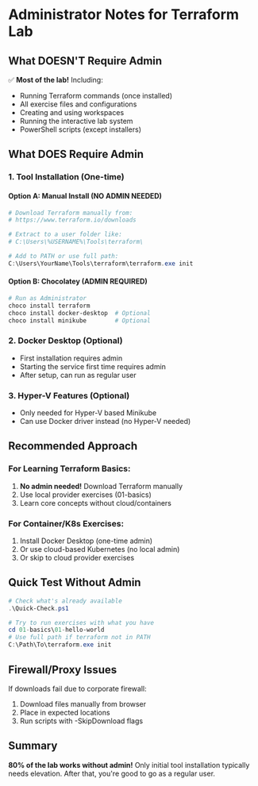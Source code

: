# Administrator Notes for Terraform Lab

## What DOESN'T Require Admin

✅ **Most of the lab!** Including:
- Running Terraform commands (once installed)
- All exercise files and configurations
- Creating and using workspaces
- Running the interactive lab system
- PowerShell scripts (except installers)

## What DOES Require Admin

### 1. Tool Installation (One-time)

#### Option A: Manual Install (NO ADMIN NEEDED)
```powershell
# Download Terraform manually from:
# https://www.terraform.io/downloads

# Extract to a user folder like:
# C:\Users\%USERNAME%\Tools\terraform\

# Add to PATH or use full path:
C:\Users\YourName\Tools\terraform\terraform.exe init
```

#### Option B: Chocolatey (ADMIN REQUIRED)
```powershell
# Run as Administrator
choco install terraform
choco install docker-desktop  # Optional
choco install minikube        # Optional
```

### 2. Docker Desktop (Optional)

- First installation requires admin
- Starting the service first time requires admin
- After setup, can run as regular user

### 3. Hyper-V Features (Optional)

- Only needed for Hyper-V based Minikube
- Can use Docker driver instead (no Hyper-V needed)

## Recommended Approach

### For Learning Terraform Basics:
1. **No admin needed!** Download Terraform manually
2. Use local provider exercises (01-basics)
3. Learn core concepts without cloud/containers

### For Container/K8s Exercises:
1. Install Docker Desktop (one-time admin)
2. Or use cloud-based Kubernetes (no local admin)
3. Or skip to cloud provider exercises

## Quick Test Without Admin

```powershell
# Check what's already available
.\Quick-Check.ps1

# Try to run exercises with what you have
cd 01-basics\01-hello-world
# Use full path if terraform not in PATH
C:\Path\To\terraform.exe init
```

## Firewall/Proxy Issues

If downloads fail due to corporate firewall:
1. Download files manually from browser
2. Place in expected locations
3. Run scripts with -SkipDownload flags

## Summary

**80% of the lab works without admin!** Only initial tool installation typically needs elevation. After that, you're good to go as a regular user.